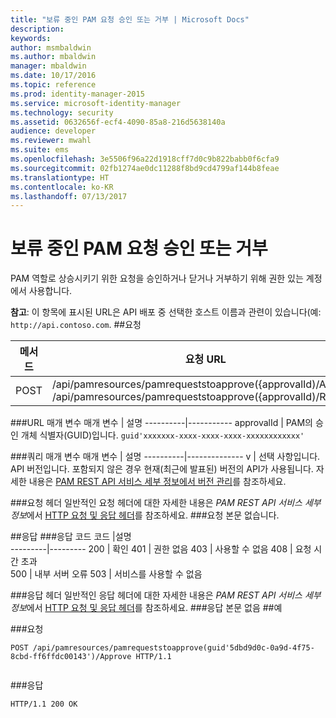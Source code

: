 ```yaml
---
title: "보류 중인 PAM 요청 승인 또는 거부 | Microsoft Docs"
description: 
keywords: 
author: msmbaldwin
ms.author: mbaldwin
manager: mbaldwin
ms.date: 10/17/2016
ms.topic: reference
ms.prod: identity-manager-2015
ms.service: microsoft-identity-manager
ms.technology: security
ms.assetid: 0632656f-ecf4-4090-85a8-216d5638140a
audience: developer
ms.reviewer: mwahl
ms.suite: ems
ms.openlocfilehash: 3e5506f96a22d1918cff7d0c9b822babb0f6cfa9
ms.sourcegitcommit: 02fb1274ae0dc11288f8bd9cd4799af144b8feae
ms.translationtype: HT
ms.contentlocale: ko-KR
ms.lasthandoff: 07/13/2017
---
```

# <a name="approve-or-reject-a-pending-pam-request"></a>보류 중인 PAM 요청 승인 또는 거부
PAM 역할로 상승시키기 위한 요청을 승인하거나 닫거나 거부하기 위해 권한 있는 계정에서 사용합니다.

**참고**: 이 항목에 표시된 URL은 API 배포 중 선택한 호스트 이름과 관련이 있습니다(예: `http://api.contoso.com`.
##<a name="request"></a>요청


메서드  |요청 URL  
---------|---------
POST     |/api/pamresources/pamrequeststoapprove({approvalId)/Approve <br/>/api/pamresources/pamrequeststoapprove({approvalId)/Reject

###<a name="url-parameters"></a>URL 매개 변수
매개 변수 | 설명
----------|-----------
approvalId | PAM의 승인 개체 식별자(GUID)입니다. `guid'xxxxxxx-xxxx-xxxx-xxxx-xxxxxxxxxxxx'`

###<a name="query-parameters"></a>쿼리 매개 변수
매개 변수 | 설명
----------|--------------
v | 선택 사항입니다. API 버전입니다. 포함되지 않은 경우 현재(최근에 발표된) 버전의 API가 사용됩니다. 자세한 내용은 [PAM REST API 서비스 세부 정보에서 버전 관리](privileged-access-management-rest-api-service-details.md#versioning)를 참조하세요.


###<a name="request-headers"></a>요청 헤더
일반적인 요청 헤더에 대한 자세한 내용은 *PAM REST API 서비스 세부 정보*에서 [HTTP 요청 및 응답 헤더](privileged-access-management-rest-api-service-details.md#http-request-and-response-headers)를 참조하세요.
###<a name="request-body"></a>요청 본문
없습니다.

##<a name="response"></a>응답
###<a name="response-codes"></a>응답 코드
코드  |설명  
---------|---------
200 | 확인
401 | 권한 없음
403 | 사용할 수 없음
408 | 요청 시간 초과   
500 | 내부 서버 오류
503 | 서비스를 사용할 수 없음

###<a name="response-headers"></a>응답 헤더
일반적인 응답 헤더에 대한 자세한 내용은 *PAM REST API 서비스 세부 정보*에서 [HTTP 요청 및 응답 헤더](privileged-access-management-rest-api-service-details.md#http-request-and-response-headers)를 참조하세요.
###<a name="response-body"></a>응답 본문
없음
##<a name="example"></a>예

###<a name="request"></a>요청
```
POST /api/pamresources/pamrequeststoapprove(guid'5dbd9d0c-0a9d-4f75-8cbd-ff6ffdc00143')/Approve HTTP/1.1


```
###<a name="response"></a>응답
```
HTTP/1.1 200 OK

```       
